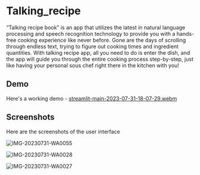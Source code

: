 # Talking_recipe

“Talking recipe book” is an app that utilizes the latest in natural language processing and speech recognition technology to provide you with a hands-free cooking experience like never before. Gone are the days of scrolling through endless text, trying to figure out cooking times and ingredient quantities. With talking recipe app, all you need to do is enter the dish, and the app will guide you through the entire cooking process step-by-step, just like having your personal sous chef right there in the kitchen with you!





## Demo

Here's a working demo - 
[streamlit-main-2023-07-31-18-07-29.webm](https://github.com/rohinish404/Talking_recipe/assets/92542124/3d2b8683-238a-41a7-8d76-1b5f5e9f18e8)

## Screenshots

Here are the screenshots of the user interface



![IMG-20230731-WA0055](https://github.com/rohinish404/Talking_recipe/assets/92542124/f771cdd7-38c9-4427-8e3f-de3e7d7f5459)

![IMG-20230731-WA0028](https://github.com/rohinish404/Talking_recipe/assets/92542124/c2bb9344-a0e5-4a12-99ce-f396f9ad9089)

![IMG-20230731-WA0027](https://github.com/rohinish404/Talking_recipe/assets/92542124/1a89edd2-9c2d-48a9-a089-30f99aa3e3cb)







